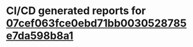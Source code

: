 # CI/CD generated reports for [07cef063fce0ebd71bb0030528785e7da598b8a1](https://github.com/hydephp/develop/commit/07cef063fce0ebd71bb0030528785e7da598b8a1)
